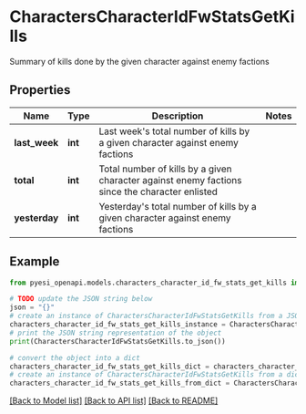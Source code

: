 # CharactersCharacterIdFwStatsGetKills

Summary of kills done by the given character against enemy factions

## Properties

Name | Type | Description | Notes
------------ | ------------- | ------------- | -------------
**last_week** | **int** | Last week&#39;s total number of kills by a given character against enemy factions | 
**total** | **int** | Total number of kills by a given character against enemy factions since the character enlisted | 
**yesterday** | **int** | Yesterday&#39;s total number of kills by a given character against enemy factions | 

## Example

```python
from pyesi_openapi.models.characters_character_id_fw_stats_get_kills import CharactersCharacterIdFwStatsGetKills

# TODO update the JSON string below
json = "{}"
# create an instance of CharactersCharacterIdFwStatsGetKills from a JSON string
characters_character_id_fw_stats_get_kills_instance = CharactersCharacterIdFwStatsGetKills.from_json(json)
# print the JSON string representation of the object
print(CharactersCharacterIdFwStatsGetKills.to_json())

# convert the object into a dict
characters_character_id_fw_stats_get_kills_dict = characters_character_id_fw_stats_get_kills_instance.to_dict()
# create an instance of CharactersCharacterIdFwStatsGetKills from a dict
characters_character_id_fw_stats_get_kills_from_dict = CharactersCharacterIdFwStatsGetKills.from_dict(characters_character_id_fw_stats_get_kills_dict)
```
[[Back to Model list]](../README.md#documentation-for-models) [[Back to API list]](../README.md#documentation-for-api-endpoints) [[Back to README]](../README.md)


